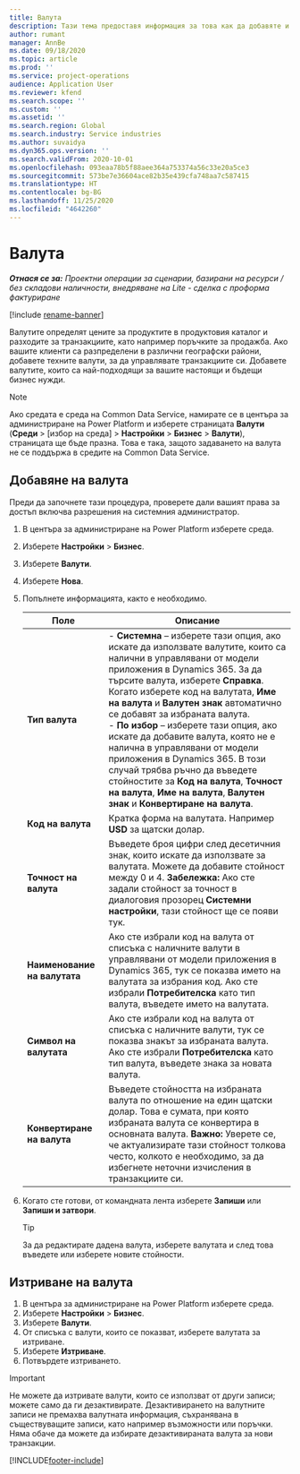 ```yaml
---
title: Валута
description: Тази тема предоставя информация за това как да добавяте и премахвате типове валути в Project Operations.
author: rumant
manager: AnnBe
ms.date: 09/18/2020
ms.topic: article
ms.prod: ''
ms.service: project-operations
audience: Application User
ms.reviewer: kfend
ms.search.scope: ''
ms.custom: ''
ms.assetid: ''
ms.search.region: Global
ms.search.industry: Service industries
ms.author: suvaidya
ms.dyn365.ops.version: ''
ms.search.validFrom: 2020-10-01
ms.openlocfilehash: 093eaa78b5f88aee364a753374a56c33e20a5ce3
ms.sourcegitcommit: 573be7e36604ace82b35e439cfa748aa7c587415
ms.translationtype: HT
ms.contentlocale: bg-BG
ms.lasthandoff: 11/25/2020
ms.locfileid: "4642260"
---
```

# <a name="currency"></a>Валута

_**Отнася се за:** Проектни операции за сценарии, базирани на ресурси / без складови наличности, внедряване на Lite - сделка с проформа фактуриране_

[!include [rename-banner](~/includes/cc-data-platform-banner.md)]

Валутите определят цените за продуктите в продуктовия каталог и разходите за транзакциите, като например поръчките за продажба. Ако вашите клиенти са разпределени в различни географски райони, добавете техните валути, за да управлявате транзакциите си. Добавете валутите, които са най-подходящи за вашите настоящи и бъдещи бизнес нужди.  

> [!NOTE]
> Ако средата е среда на Common Data Service, намирате се в центъра за администриране на Power Platform и изберете страницата **Валути** (**Среди** > [избор на среда] > **Настройки** > **Бизнес** > **Валути**), страницата ще бъде празна. Това е така, защото задаването на валута не се поддържа в средите на Common Data Service.

## <a name="add-a-currency"></a>Добавяне на валута  
Преди да започнете тази процедура, проверете дали вашият права за достъп включва разрешения на системния администратор. 

1. В центъра за администриране на Power Platform изберете среда. 
2. Изберете **Настройки** > **Бизнес**.
3. Изберете **Валути**.  
4. Изберете **Нова**.  
5. Попълнете информацията, както е необходимо.  


   |          Поле          |                                                                                                                                                                                                                                                                                                                                                                            Описание                                                                                                                                                                                                                                                                                                                                                                            |
   |-------------------------|-------------------------------------------------------------------------------------------------------------------------------------------------------------------------------------------------------------------------------------------------------------------------------------------------------------------------------------------------------------------------------------------------------------------------------------------------------------------------------------------------------------------------------------------------------------------------------------------------------------------------------------------------------------------------------------------------------------------------------------------------------------------|
   |    **Тип валута**    | - **Системна** – изберете тази опция, ако искате да използвате валутите, които са налични в управлявани от модели приложения в Dynamics 365. За да търсите валута, изберете **Справка**. Когато изберете код на валутата, **Име на валута** и **Валутен знак** автоматично се добавят за избраната валута.<br />- **По избор** – изберете тази опция, ако искате да добавите валута, която не е налична в управлявани от модели приложения в Dynamics 365. В този случай трябва ръчно да въведете стойностите за **Код на валута**, **Точност на валута**, **Име на валута**, **Валутен знак** и **Конвертиране на валута**. |
   |    **Код на валута**    |                                                                                                                                                                                                                                                                                                                                            Кратка форма на валутата. Например **USD** за щатски долар.                                                                                                                                                                                                                                                                                                                                            |
   | **Точност на валута**  |                                                                                                                                                                                  Въведете броя цифри след десетичния знак, които искате да използвате за валутата.  Можете да добавите стойност между 0 и 4. **Забележка:** Ако сте задали стойност за точност в диалоговия прозорец **Системни настройки**, тази стойност ще се появи тук.                                                                                                                                                                                  |
   |    **Наименование на валутата**    |                                                                                                                                                                                                                                         Ако сте избрали код на валута от списъка с наличните валути в управлявани от модели приложения в Dynamics 365, тук се показва името на валутата за избрания код. Ако сте избрали **Потребителска** като тип валута, въведете името на валутата.                                                                                                                                                                                                                                          |
   |   **Символ на валутата**   |                                                                                                                                                                                                                                                                      Ако сте избрали код на валута от списъка с наличните валути, тук се показва знакът за избраната валута. Ако сте избрали **Потребителска** като тип валута, въведете знака за новата валута.                                                                                                                                                                                                                                                                       |
   | **Конвертиране на валута** |                                                                                                                                                                                                                                     Въведете стойността на избраната валута по отношение на един щатски долар. Това е сумата, при която избраната валута се конвертира в основната валута. **Важно:**  Уверете се, че актуализирате тази стойност толкова често, колкото е необходимо, за да избегнете неточни изчисления в транзакциите си.                                                                                                                                                                                                                                      |


6. Когато сте готови, от командната лента изберете **Запиши** или **Запиши и затвори**.  

   > [!TIP]
   >  За да редактирате дадена валута, изберете валутата и след това въведете или изберете новите стойности.  

## <a name="delete-a-currency"></a>Изтриване на валута  

1. В центъра за администриране на Power Platform изберете среда. 
2. Изберете **Настройки** > **Бизнес**.
3. Изберете **Валути**.  
4. От списъка с валути, които се показват, изберете валутата за изтриване.  
5. Изберете **Изтриване**.  
6. Потвърдете изтриването.  

> [!IMPORTANT]
>  Не можете да изтривате валути, които се използват от други записи; можете само да ги дезактивирате. Дезактивирането на валутните записи не премахва валутната информация, съхранявана в съществуващите записи, като например възможности или поръчки. Няма обаче да можете да избирате дезактивираната валута за нови транзакции.  


[!INCLUDE[footer-include](../includes/footer-banner.md)]